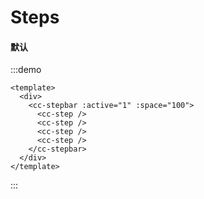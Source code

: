 # Steps
#### 默认
:::demo
```vue
<template>
  <div>
    <cc-stepbar :active="1" :space="100">
      <cc-step />
      <cc-step />
      <cc-step />
      <cc-step />
    </cc-stepbar>
  </div>
</template>
```
:::